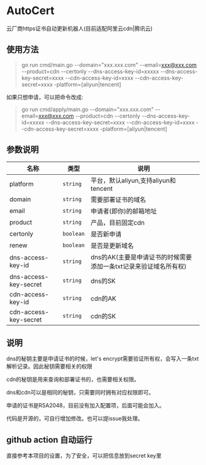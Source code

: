# AutoCert

云厂商https证书自动更新机器人(目前适配阿里云cdn|腾讯云)

## 使用方法

> go run cmd/main.go  --domain="xxx.xxx.com" --email=xxx@xxx.com --product=cdn --certonly --dns-access-key-id=xxxxx --dns-access-key-secret=xxxx --cdn-access-key-id=xxxx --cdn-access-key-secret=xxxx -platform=[aliyun|tencent]

如果只想申请，可以把命令改成:

> go run cmd/apply/main.go  --domain="xxx.xxx.com" --email=xxx@xxx.com --product=cdn --certonly --dns-access-key-id=xxxxx --dns-access-key-secret=xxxx --cdn-access-key-id=xxxx --cdn-access-key-secret=xxxx -platform=[aliyun|tencent]


## 参数说明

| 名称       | 类型     | 说明                                 |
| ---------- | -------- |------------------------------------|
| platform      | `string` | 平台，默认aliyun,支持aliyun和tencent                          |
| domain       | `string` | 需要部署证书的域名                          |
| email | `string` | 申请者(即你)的邮箱地址                       |
| product     | `string` | 产品，目前固定cdn                         |
| certonly     | `boolean` | 是否新申请                              |
| renew     | `boolean` | 是否是更新域名                            |
| dns-access-key-id     | `string` | dns的AK(主要是申请证书的时候需要添加一条txt记录来验证域名所有权) |
| dns-access-key-secret    | `string` | dns的SK                             |
| cdn-access-key-id     | `string` | cdn的AK                             |
| cdn-access-key-secret     | `string` | cdn的SK                          |

## 说明

dns的秘钥主要是申请证书的时候，let's encrypt需要验证所有权，会写入一条txt解析记录。因此秘钥需要相关的权限

cdn的秘钥是用来查询和部署证书的，也需要相关权限。

dns和cdn可以是相同的秘钥，只需要同时拥有对应权限即可。

申请的证书是RSA2048，目前没有加入配置项，后面可能会加入。

代码是开源的，可自行增加修改。也可以提issue我处理。

## github action 自动运行

直接参考本项目的设置，为了安全，可以把信息放到secret key里
